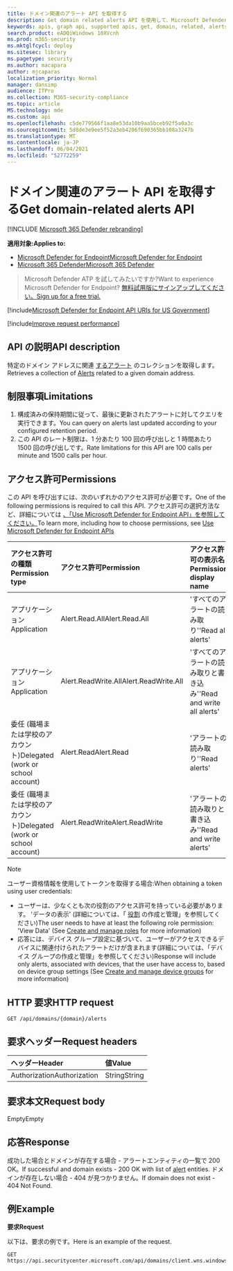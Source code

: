```yaml
---
title: ドメイン関連のアラート API を取得する
description: Get domain related alerts API を使用して、Microsoft Defender for Endpoint の特定のドメイン アドレスに関連するアラートを取得する方法について説明します。
keywords: apis, graph api, supported apis, get, domain, related, alerts
search.product: eADQiWindows 10XVcnh
ms.prod: m365-security
ms.mktglfcycl: deploy
ms.sitesec: library
ms.pagetype: security
ms.author: macapara
author: mjcaparas
localization_priority: Normal
manager: dansimp
audience: ITPro
ms.collection: M365-security-compliance
ms.topic: article
MS.technology: mde
ms.custom: api
ms.openlocfilehash: c5de779566f1aa8e53da10b9aa5bceb92f5a0a3c
ms.sourcegitcommit: 5d8de3e9ee5f52a3eb4206f690365bb108a3247b
ms.translationtype: MT
ms.contentlocale: ja-JP
ms.lasthandoff: 06/04/2021
ms.locfileid: "52772259"
---
```

# <a name="get-domain-related-alerts-api"></a><span data-ttu-id="f4456-104">ドメイン関連のアラート API を取得する</span><span class="sxs-lookup"><span data-stu-id="f4456-104">Get domain-related alerts API</span></span>

[!INCLUDE [Microsoft 365 Defender rebranding](../../includes/microsoft-defender.md)]

<span data-ttu-id="f4456-105">**適用対象:**</span><span class="sxs-lookup"><span data-stu-id="f4456-105">**Applies to:**</span></span>
- [<span data-ttu-id="f4456-106">Microsoft Defender for Endpoint</span><span class="sxs-lookup"><span data-stu-id="f4456-106">Microsoft Defender for Endpoint</span></span>](https://go.microsoft.com/fwlink/p/?linkid=2154037)
- [<span data-ttu-id="f4456-107">Microsoft 365 Defender</span><span class="sxs-lookup"><span data-stu-id="f4456-107">Microsoft 365 Defender</span></span>](https://go.microsoft.com/fwlink/?linkid=2118804)

> <span data-ttu-id="f4456-108">Microsoft Defender ATP を試してみたいですか?</span><span class="sxs-lookup"><span data-stu-id="f4456-108">Want to experience Microsoft Defender for Endpoint?</span></span> [<span data-ttu-id="f4456-109">無料試用版にサインアップしてください。</span><span class="sxs-lookup"><span data-stu-id="f4456-109">Sign up for a free trial.</span></span>](https://www.microsoft.com/microsoft-365/windows/microsoft-defender-atp?ocid=docs-wdatp-exposedapis-abovefoldlink) 

[!include[Microsoft Defender for Endpoint API URIs for US Government](../../includes/microsoft-defender-api-usgov.md)]

[!include[Improve request performance](../../includes/improve-request-performance.md)]


## <a name="api-description"></a><span data-ttu-id="f4456-110">API の説明</span><span class="sxs-lookup"><span data-stu-id="f4456-110">API description</span></span>
<span data-ttu-id="f4456-111">特定のドメイン アドレスに関連 [するアラート](alerts.md) のコレクションを取得します。</span><span class="sxs-lookup"><span data-stu-id="f4456-111">Retrieves a collection of [Alerts](alerts.md) related to a given domain address.</span></span>


## <a name="limitations"></a><span data-ttu-id="f4456-112">制限事項</span><span class="sxs-lookup"><span data-stu-id="f4456-112">Limitations</span></span>
1. <span data-ttu-id="f4456-113">構成済みの保持期間に従って、最後に更新されたアラートに対してクエリを実行できます。</span><span class="sxs-lookup"><span data-stu-id="f4456-113">You can query on alerts last updated according to your configured retention period.</span></span>
2. <span data-ttu-id="f4456-114">この API のレート制限は、1 分あたり 100 回の呼び出しと 1 時間あたり 1500 回の呼び出しです。</span><span class="sxs-lookup"><span data-stu-id="f4456-114">Rate limitations for this API are 100 calls per minute and 1500 calls per hour.</span></span>


## <a name="permissions"></a><span data-ttu-id="f4456-115">アクセス許可</span><span class="sxs-lookup"><span data-stu-id="f4456-115">Permissions</span></span>
<span data-ttu-id="f4456-116">この API を呼び出すには、次のいずれかのアクセス許可が必要です。</span><span class="sxs-lookup"><span data-stu-id="f4456-116">One of the following permissions is required to call this API.</span></span> <span data-ttu-id="f4456-117">アクセス許可の選択方法など、詳細については [、「Use Microsoft Defender for Endpoint API」を参照してください。](apis-intro.md)</span><span class="sxs-lookup"><span data-stu-id="f4456-117">To learn more, including how to choose permissions, see [Use Microsoft Defender for Endpoint APIs](apis-intro.md)</span></span>

<span data-ttu-id="f4456-118">アクセス許可の種類</span><span class="sxs-lookup"><span data-stu-id="f4456-118">Permission type</span></span> |   <span data-ttu-id="f4456-119">アクセス許可</span><span class="sxs-lookup"><span data-stu-id="f4456-119">Permission</span></span>  |   <span data-ttu-id="f4456-120">アクセス許可の表示名</span><span class="sxs-lookup"><span data-stu-id="f4456-120">Permission display name</span></span>
:---|:---|:---
<span data-ttu-id="f4456-121">アプリケーション</span><span class="sxs-lookup"><span data-stu-id="f4456-121">Application</span></span> |   <span data-ttu-id="f4456-122">Alert.Read.All</span><span class="sxs-lookup"><span data-stu-id="f4456-122">Alert.Read.All</span></span> |    <span data-ttu-id="f4456-123">'すべてのアラートの読み取り'</span><span class="sxs-lookup"><span data-stu-id="f4456-123">'Read all alerts'</span></span>
<span data-ttu-id="f4456-124">アプリケーション</span><span class="sxs-lookup"><span data-stu-id="f4456-124">Application</span></span> |   <span data-ttu-id="f4456-125">Alert.ReadWrite.All</span><span class="sxs-lookup"><span data-stu-id="f4456-125">Alert.ReadWrite.All</span></span> |   <span data-ttu-id="f4456-126">'すべてのアラートの読み取りと書き込み'</span><span class="sxs-lookup"><span data-stu-id="f4456-126">'Read and write all alerts'</span></span>
<span data-ttu-id="f4456-127">委任 (職場または学校のアカウント)</span><span class="sxs-lookup"><span data-stu-id="f4456-127">Delegated (work or school account)</span></span> | <span data-ttu-id="f4456-128">Alert.Read</span><span class="sxs-lookup"><span data-stu-id="f4456-128">Alert.Read</span></span> | <span data-ttu-id="f4456-129">'アラートの読み取り'</span><span class="sxs-lookup"><span data-stu-id="f4456-129">'Read alerts'</span></span>
<span data-ttu-id="f4456-130">委任 (職場または学校のアカウント)</span><span class="sxs-lookup"><span data-stu-id="f4456-130">Delegated (work or school account)</span></span> | <span data-ttu-id="f4456-131">Alert.ReadWrite</span><span class="sxs-lookup"><span data-stu-id="f4456-131">Alert.ReadWrite</span></span> | <span data-ttu-id="f4456-132">'アラートの読み取りと書き込み'</span><span class="sxs-lookup"><span data-stu-id="f4456-132">'Read and write alerts'</span></span>

>[!Note]
> <span data-ttu-id="f4456-133">ユーザー資格情報を使用してトークンを取得する場合:</span><span class="sxs-lookup"><span data-stu-id="f4456-133">When obtaining a token using user credentials:</span></span>
>- <span data-ttu-id="f4456-134">ユーザーは、少なくとも次の役割のアクセス許可を持っている必要があります。 'データの表示' (詳細については、「 [役割](user-roles.md) の作成と管理」を参照してください)</span><span class="sxs-lookup"><span data-stu-id="f4456-134">The user needs to have at least the following role permission: 'View Data' (See [Create and manage roles](user-roles.md) for more information)</span></span>
>- <span data-ttu-id="f4456-135">応答には、デバイス グループ設定に基づいて、ユーザーがアクセスできるデバイスに関連付けられたアラートだけが含まれます[](machine-groups.md)(詳細については、「デバイス グループの作成と管理」を参照してください)</span><span class="sxs-lookup"><span data-stu-id="f4456-135">Response will include only alerts, associated with devices, that the user have access to, based on device group settings (See [Create and manage device groups](machine-groups.md) for more information)</span></span>

## <a name="http-request"></a><span data-ttu-id="f4456-136">HTTP 要求</span><span class="sxs-lookup"><span data-stu-id="f4456-136">HTTP request</span></span>
```http
GET /api/domains/{domain}/alerts
```

## <a name="request-headers"></a><span data-ttu-id="f4456-137">要求ヘッダー</span><span class="sxs-lookup"><span data-stu-id="f4456-137">Request headers</span></span>

| <span data-ttu-id="f4456-138">ヘッダー</span><span class="sxs-lookup"><span data-stu-id="f4456-138">Header</span></span>        | <span data-ttu-id="f4456-139">値</span><span class="sxs-lookup"><span data-stu-id="f4456-139">Value</span></span>  |
|:--------------|:-------|
| <span data-ttu-id="f4456-140">Authorization</span><span class="sxs-lookup"><span data-stu-id="f4456-140">Authorization</span></span> | <span data-ttu-id="f4456-141">String</span><span class="sxs-lookup"><span data-stu-id="f4456-141">String</span></span> |

## <a name="request-body"></a><span data-ttu-id="f4456-142">要求本文</span><span class="sxs-lookup"><span data-stu-id="f4456-142">Request body</span></span>
<span data-ttu-id="f4456-143">Empty</span><span class="sxs-lookup"><span data-stu-id="f4456-143">Empty</span></span>

## <a name="response"></a><span data-ttu-id="f4456-144">応答</span><span class="sxs-lookup"><span data-stu-id="f4456-144">Response</span></span>
<span data-ttu-id="f4456-145">成功した場合とドメインが存在する場合 - アラート[](alerts.md)エンティティの一覧で 200 OK。</span><span class="sxs-lookup"><span data-stu-id="f4456-145">If successful and domain exists - 200 OK with list of [alert](alerts.md) entities.</span></span> <span data-ttu-id="f4456-146">ドメインが存在しない場合 - 404 が見つかりません。</span><span class="sxs-lookup"><span data-stu-id="f4456-146">If domain does not exist - 404 Not Found.</span></span>


## <a name="example"></a><span data-ttu-id="f4456-147">例</span><span class="sxs-lookup"><span data-stu-id="f4456-147">Example</span></span>

<span data-ttu-id="f4456-148">**要求**</span><span class="sxs-lookup"><span data-stu-id="f4456-148">**Request**</span></span>

<span data-ttu-id="f4456-149">以下は、要求の例です。</span><span class="sxs-lookup"><span data-stu-id="f4456-149">Here is an example of the request.</span></span>

```http
GET https://api.securitycenter.microsoft.com/api/domains/client.wns.windows.com/alerts
```
